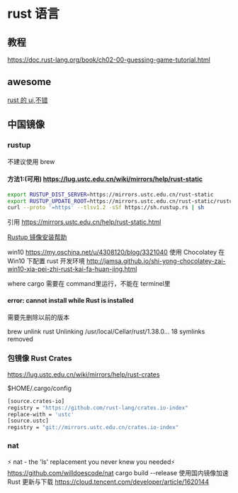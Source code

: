 # rust 语言

## 教程

https://doc.rust-lang.org/book/ch02-00-guessing-game-tutorial.html

## awesome

[rust 的 ui,不错](https://github.com/redox-os/orbtk)

## 中国镜像

### rustup

不建议使用 brew

#### 方法1:(可用) https://lug.ustc.edu.cn/wiki/mirrors/help/rust-static

```bash
export RUSTUP_DIST_SERVER=https://mirrors.ustc.edu.cn/rust-static
export RUSTUP_UPDATE_ROOT=https://mirrors.ustc.edu.cn/rust-static/rustup
curl --proto '=https' --tlsv1.2 -sSf https://sh.rustup.rs | sh
```

引用 https://mirrors.ustc.edu.cn/help/rust-static.html

[Rustup 镜像安装帮助](https://mirror.tuna.tsinghua.edu.cn/help/rustup/)

win10
https://my.oschina.net/u/4308120/blog/3321040
使用 Chocolatey 在 Win10 下配置 rust 开发环境
http://jamsa.github.io/shi-yong-chocolatey-zai-win10-xia-pei-zhi-rust-kai-fa-huan-jing.html

where cargo 需要在 command里运行，不能在 terminel里

#### error: cannot install while Rust is installed
需要先删除以前的版本

brew unlink rust
Unlinking /usr/local/Cellar/rust/1.38.0... 18 symlinks removed

### 包镜像 Rust Crates

https://lug.ustc.edu.cn/wiki/mirrors/help/rust-crates

$HOME/.cargo/config

```bash
[source.crates-io]
registry = "https://github.com/rust-lang/crates.io-index"
replace-with = 'ustc'
[source.ustc]
registry = "git://mirrors.ustc.edu.cn/crates.io-index"
```

### nat

⚡️ nat - the 'ls' replacement you never knew you needed⚡️
https://github.com/willdoescode/nat
cargo build --release
使用国内镜像加速 Rust 更新与下载
https://cloud.tencent.com/developer/article/1620144
